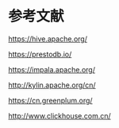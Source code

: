 <!--
 * @Author: wangzhichiao<https://github.com/wzc570738205>
 * @Date: 2021-03-29 15:35:31
 * @LastEditors: wangzhichiao<https://github.com/wzc570738205>
 * @LastEditTime: 2021-03-31 11:30:41
-->

# **参考文献**
<https://hive.apache.org/>

<https://prestodb.io/>

<https://impala.apache.org/>

<http://kylin.apache.org/cn/>

<https://cn.greenplum.org/>

<http://www.clickhouse.com.cn/>
